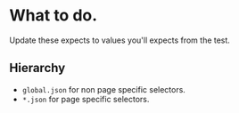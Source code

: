 # What to do.
Update these expects to values you'll expects from the test.

## Hierarchy
- ``global.json`` for non page specific selectors.
- ``*.json`` for page specific selectors.
